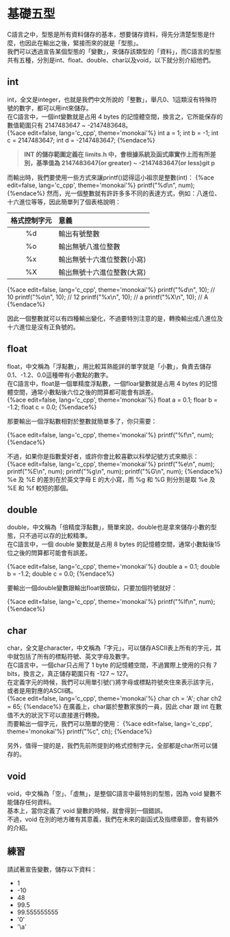 # 基礎五型
C語言之中，型態是所有資料儲存的基本，想要儲存資料，得先分清楚型態是什麼，也因此在輸出之後，緊接而來的就是「型態」。  
我們可以透過宣告某個型態的「變數」，來儲存該類型的「資料」，而C語言的型態共有五種，分別是int、float、double、char以及void，以下就分別介紹他們。

## int
int，全文是integer，也就是我們中文所說的「整數」，舉凡0、1這類沒有特殊符號的數字，都可以用int來儲存。  
在C語言中，一個int變數就是占用 4 bytes 的記憶體空間，換言之，它所能保存的數值範圍只有 2147483647 ~ -2147483648。  
{%ace edit=false, lang='c_cpp', theme='monokai'%}
int a = 1;
int b = -1;
int c = 2147483647;
int d = -2147483647;
{%endace%}

> **INT 的儲存範圍定義在 limits.h 中，會根據系統及函式庫實作上而有所差別，基準值為 2147483647(or greater) ~ -2147483647(or less)git p**

而輸出時，我們要使用一些方式來讓printf()認得這小祖宗是整數(int)：
{%ace edit=false, lang='c_cpp', theme='monokai'%}
printf("%d\n", num);
{%endace%}
然而，光一個整數就有許許多多不同的表達方式，例如：八進位、十六進位等等，因此簡單列了個表格說明：

|  格式控制字元 |          意義           |
|:-----------:|:-----------------------|
| %d          | 輸出有號整數             |
| %o          | 輸出無號八進位整數        |
| %x          | 輸出無號十六進位整數(小寫) |
| %X          | 輸出無號十六進位整數(大寫) |

{%ace edit=false, lang='c_cpp', theme='monokai'%}
printf("%d\n", 10); // 10
printf("%o\n", 10); // 12
printf("%x\n", 10); // a
printf("%X\n", 10); // A
{%endace%}

因此一個整數就可以有四種輸出變化，不過要特別注意的是，轉換輸出成八進位及十六進位是沒有正負號的。

## float
float，中文稱為「浮點數」，用比較耳熟能詳的單字就是「小數」，負責去儲存0.1、-1.2、0.0這種帶有小數點的數字。  
在C語言中，float是一個單精度浮點數，一個floar變數就是占用 4 bytes 的記憶體空間，通常小數點後六位之後的問算都可能會有誤差。  
{%ace edit=false, lang='c_cpp', theme='monokai'%}
float a = 0.1;
floar b = -1.2;
float c = 0.0;
{%endace%}

那要輸出一個浮點數相對於整數就簡單多了，你只需要：

{%ace edit=false, lang='c_cpp', theme='monokai'%}
printf("%f\n", num);
{%endace%}

不過，如果你是指數愛好者，或許你會比較喜歡以科學記號方式來顯示：  
{%ace edit=false, lang='c_cpp', theme='monokai'%}
printf("%e\n", num);
printf("%E\n", num);
printf("%g\n", num);
printf("%G\n", num);
{%endace%}
%e 及 %E 的差別在於英文字母 E 的大小寫，而 %g 和 %G 則分別是取 %e 及 %E 和 %f 較短的那個。  

## double
double，中文稱為「倍精度浮點數」，簡單來說，double也是拿來儲存小數的型態，只不過可以存的比較精準。  
在C語言中，一個 double 變數就是占用 8 bytes 的記憶體空間，通常小數點後15位之後的問算都可能會有誤差。  

{%ace edit=false, lang='c_cpp', theme='monokai'%}
double a = 0.1;
double b = -1.2;
double c = 0.0;
{%endace%}

要輸出一個double變數跟輸出float很類似，只要加個符號就好：  

{%ace edit=false, lang='c_cpp', theme='monokai'%}
printf("%lf\n", num);
{%endace%}

## char
char，全文是character，中文稱為「字元」，可以儲存ASCII表上所有的字元，其中就包括了所有的標點符號、英文字母及數字。  
在C語言中，一個char只占用了 1 byte 的記憶體空間，不過實際上使用的只有 7 bits，換言之，真正儲存範圍只有 -127 ~ 127。  
在定義字元的時候，我們可以用單引號(')將字母或標點符號夾住來表示該字元，或者是用對應的ASCII碼。  
{%ace edit=false, lang='c_cpp', theme='monokai'%}
char ch  = 'A';
char ch2 = 65;
{%endace%}
在廣義上，char屬於整數家族的一員，因此 char 跟 int 在數值不大的狀況下可以直接進行轉換。  
而要輸出一個字元，我們可以簡單的使用：
{%ace edit=false, lang='c_cpp', theme='monokai'%}
printf("%c", ch);
{%endace%}

另外，值得一提的是，我們先前所提到的格式控制字元，全部都是char所可以儲存的。

## void
void，中文稱為「空」、「虛無」，是整個C語言中最特別的型態，因為 void 變數不能儲存任何資料。  
基本上，當你定義了 void 變數的時候，就會得到一個錯誤。  
不過，void 在別的地方確有其意義，我們在未來的副函式及指標章節，會有額外的介紹。  

## 練習
請試著宣告變數，儲存以下資料：
- 1
- -10
- 48
- 99.5
- 99.555555555
- '0'
- '\a'
